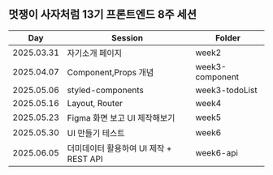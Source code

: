 ## 멋쟁이 사자처럼 13기 프론트엔드 8주 세션

| Day | Session | Folder |
|-------|-------|-------|
| 2025.03.31 | 자기소개 페이지 | week2 |
| 2025.04.07 | Component,Props 개념 | week3-component |
| 2025.05.06 | styled-components | week3-todoList |
| 2025.05.16 | Layout, Router | week4 |
| 2025.05.23 | Figma 화면 보고 UI 제작해보기 | week5 |
| 2025.05.30 | UI 만들기 테스트 | week6 |
| 2025.06.05 | 더미데이터 활용하여 UI 제작 + REST API | week6-api |
